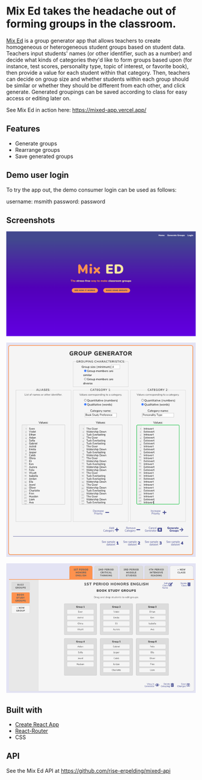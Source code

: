 # Mix Ed takes the headache out of forming groups in the classroom.

[Mix Ed](https://mixed-app.vercel.app/) is a group generator app that allows teachers to create homogeneous or heterogeneous student groups based on student data. Teachers input students' names (or other identifier, such as a number) and decide what kinds of categories they'd like to form groups based upon (for instance, test scores, personality type, topic of interest, or favorite book), then provide a value for each student within that category. Then, teachers can decide on group size and whether students within each group should be similar or whether they should be different from each other, and click generate. Generated groupings can be saved according to class for easy access or editing later on.

See Mix Ed in action here: <https://mixed-app.vercel.app/>

## Features
- Generate groups
- Rearrange groups
- Save generated groups

## Demo user login

To try the app out, the demo consumer login can be used as follows:

username: msmith
password: password

## Screenshots
![Landing Page](public/screenshots/Landing-Desktop.png)

![Group Generator](public/screenshots/Generator.png)

![Saved Groups Page](public/screenshots/My-Groups-Desktop.png)

## Built with
- [Create React App](https://github.com/facebook/create-react-app)
- [React-Router](https://reacttraining.com/react-router/)
- CSS

## API
See the Mix Ed API at <https://github.com/rise-erpelding/mixed-api>